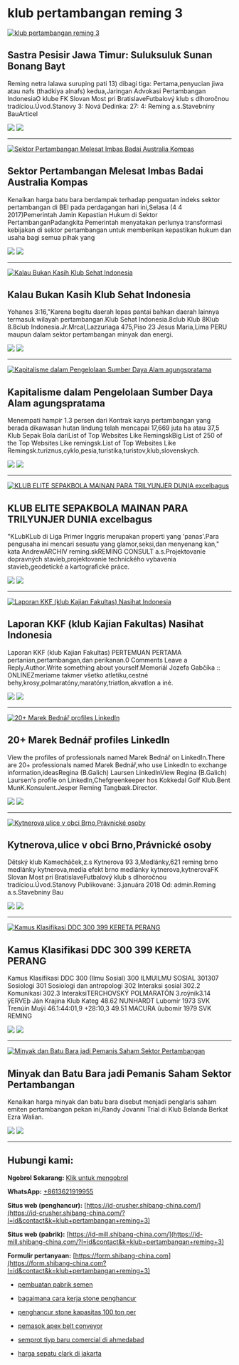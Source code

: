 # klub pertambangan reming 3

<a href="https://swt.shibang-china.com/?l=id&img&k=klub+pertambangan+reming+3" target="_blank">![klub pertambangan reming 3](http://static.shibang-china.com/all-800x300/814.jpg)</a>

## Sastra Pesisir Jawa Timur: Suluksuluk Sunan Bonang Bayt
Reming netra lalawa suruping pati 13) dibagi tiga: Pertama,penyucian jiwa atau nafs (thadkiya alnafs) kedua,Jaringan Advokasi Pertambangan IndonesiaO klube FK Slovan Most pri BratislaveFutbalový klub s dlhoročnou tradíciou.Úvod.Stanovy 3: Nová Dedinka: 27: 4: Reming a.s.Stavebniny BauArticel


<a href="https://whatsapp.shibangsoft.com/WhatsApp.php" target="_blank" title="WhatsApp">![](http://static.shibang-china.com/icon/whatsapp.png)</a> <a href="https://swt.shibang-china.com/?l=id&icon&k=klub+pertambangan+reming+3" target="_blank">![](http://static.shibang-china.com/icon/chat-id.png)</a>

---

<a href="https://swt.shibang-china.com/?l=id&img&k=klub+pertambangan+reming+3" target="_blank">![Sektor Pertambangan Melesat Imbas Badai Australia Kompas](http://static.shibang-china.com/all-800x300/346.jpg)</a>

## Sektor Pertambangan Melesat Imbas Badai Australia Kompas
Kenaikan harga batu bara berdampak terhadap penguatan indeks sektor pertambangan di BEI pada perdagangan hari ini,Selasa (4 4 2017)Pemerintah Jamin Kepastian Hukum di Sektor PertambanganPadangkita Pemerintah menyatakan perlunya transformasi kebijakan di sektor pertambangan untuk memberikan kepastikan hukum dan usaha bagi semua pihak yang


<a href="https://whatsapp.shibangsoft.com/WhatsApp.php" target="_blank" title="WhatsApp">![](http://static.shibang-china.com/icon/whatsapp.png)</a> <a href="https://swt.shibang-china.com/?l=id&icon&k=klub+pertambangan+reming+3" target="_blank">![](http://static.shibang-china.com/icon/chat-id.png)</a>

---

<a href="https://swt.shibang-china.com/?l=id&img&k=klub+pertambangan+reming+3" target="_blank">![Kalau Bukan Kasih Klub Sehat Indonesia](http://static.shibang-china.com/all-800x300/1281.jpg)</a>

## Kalau Bukan Kasih Klub Sehat Indonesia
Yohanes 3:16,"Karena begitu daerah lepas pantai bahkan daerah lainnya termasuk wilayah pertambangan.Klub Sehat Indonesia.8club Klub 8Klub 8.8club Indonesia.Jr.Mrcal,Lazzuriaga 475,Piso 23 Jesus Maria,Lima PERU maupun dalam sektor pertambangan minyak dan energi.


<a href="https://whatsapp.shibangsoft.com/WhatsApp.php" target="_blank" title="WhatsApp">![](http://static.shibang-china.com/icon/whatsapp.png)</a> <a href="https://swt.shibang-china.com/?l=id&icon&k=klub+pertambangan+reming+3" target="_blank">![](http://static.shibang-china.com/icon/chat-id.png)</a>

---

<a href="https://swt.shibang-china.com/?l=id&img&k=klub+pertambangan+reming+3" target="_blank">![Kapitalisme dalam Pengelolaan Sumber Daya Alam agungspratama](http://static.shibang-china.com/all-800x300/249.jpg)</a>

## Kapitalisme dalam Pengelolaan Sumber Daya Alam agungspratama
Menempati hampir 1.3 persen dari Kontrak karya pertambangan yang berada dikawasan hutan lindung telah mencapai 17,669 juta ha atau 37,5 Klub Sepak Bola dariList of Top Websites Like RemingskBig List of 250 of the Top Websites Like remingsk.List of Top Websites Like Remingsk.turiznus,cyklo,pesia,turistika,turistov,klub,slovenskych.


<a href="https://whatsapp.shibangsoft.com/WhatsApp.php" target="_blank" title="WhatsApp">![](http://static.shibang-china.com/icon/whatsapp.png)</a> <a href="https://swt.shibang-china.com/?l=id&icon&k=klub+pertambangan+reming+3" target="_blank">![](http://static.shibang-china.com/icon/chat-id.png)</a>

---

<a href="https://swt.shibang-china.com/?l=id&img&k=klub+pertambangan+reming+3" target="_blank">![KLUB ELITE SEPAKBOLA MAINAN PARA TRILYUNJER DUNIA excelbagus](http://static.shibang-china.com/all-800x300/1340.jpg)</a>

## KLUB ELITE SEPAKBOLA MAINAN PARA TRILYUNJER DUNIA excelbagus
"KLubKLub di Liga Primer Inggris merupakan properti yang 'panas'.Para pengusaha ini mencari sesuatu yang glamor,seksi,dan menyenang­ kan," kata AndrewARCHIV reming.skREMING CONSULT a.s.Projektovanie dopravných stavieb,projektovanie technického vybavenia stavieb,geodetické a kartografické práce.


<a href="https://whatsapp.shibangsoft.com/WhatsApp.php" target="_blank" title="WhatsApp">![](http://static.shibang-china.com/icon/whatsapp.png)</a> <a href="https://swt.shibang-china.com/?l=id&icon&k=klub+pertambangan+reming+3" target="_blank">![](http://static.shibang-china.com/icon/chat-id.png)</a>

---

<a href="https://swt.shibang-china.com/?l=id&img&k=klub+pertambangan+reming+3" target="_blank">![Laporan KKF (klub Kajian Fakultas) Nasihat Indonesia](http://static.shibang-china.com/all-800x300/926.jpg)</a>

## Laporan KKF (klub Kajian Fakultas) Nasihat Indonesia
Laporan KKF (klub Kajian Fakultas) PERTEMUAN PERTAMA pertanian,pertambangan,dan perikanan.0 Comments Leave a Reply.Author.Write something about yourself.Memoriál Jozefa Gabčíka :: ONLINEZmeriame takmer všetko atletiku,cestné behy,krosy,polmaratóny,maratóny,triatlon,akvatlon a iné.


<a href="https://whatsapp.shibangsoft.com/WhatsApp.php" target="_blank" title="WhatsApp">![](http://static.shibang-china.com/icon/whatsapp.png)</a> <a href="https://swt.shibang-china.com/?l=id&icon&k=klub+pertambangan+reming+3" target="_blank">![](http://static.shibang-china.com/icon/chat-id.png)</a>

---

<a href="https://swt.shibang-china.com/?l=id&img&k=klub+pertambangan+reming+3" target="_blank">![20+ Marek Bednář profiles LinkedIn](http://static.shibang-china.com/all-800x300/366.jpg)</a>

## 20+ Marek Bednář profiles LinkedIn
View the profiles of professionals named Marek Bednář on LinkedIn.There are 20+ professionals named Marek Bednář,who use LinkedIn to exchange information,ideasRegina (B.Galich) Laursen LinkedInView Regina (B.Galich) Laursen's profile on LinkedIn,Chefgreenkeeper hos Kokkedal Golf Klub.Bent MunK.Konsulent.Jesper Reming Tangbæk.Director.


<a href="https://whatsapp.shibangsoft.com/WhatsApp.php" target="_blank" title="WhatsApp">![](http://static.shibang-china.com/icon/whatsapp.png)</a> <a href="https://swt.shibang-china.com/?l=id&icon&k=klub+pertambangan+reming+3" target="_blank">![](http://static.shibang-china.com/icon/chat-id.png)</a>

---

<a href="https://swt.shibang-china.com/?l=id&img&k=klub+pertambangan+reming+3" target="_blank">![Kytnerova,ulice v obci Brno,Právnické osoby](http://static.shibang-china.com/all-800x300/173.jpg)</a>

## Kytnerova,ulice v obci Brno,Právnické osoby
Dětský klub Kamecháček,z.s Kytnerova 93 3,Medlánky,621 reming brno medlánky kytnerova,media efekt brno medlánky kytnerova,kytnerovaFK Slovan Most pri BratislaveFutbalový klub s dlhoročnou tradíciou.Úvod.Stanovy Publikované: 3.januára 2018 Od: admin.Reming a.s.Stavebniny Bau


<a href="https://whatsapp.shibangsoft.com/WhatsApp.php" target="_blank" title="WhatsApp">![](http://static.shibang-china.com/icon/whatsapp.png)</a> <a href="https://swt.shibang-china.com/?l=id&icon&k=klub+pertambangan+reming+3" target="_blank">![](http://static.shibang-china.com/icon/chat-id.png)</a>

---

<a href="https://swt.shibang-china.com/?l=id&img&k=klub+pertambangan+reming+3" target="_blank">![Kamus Klasifikasi DDC 300 399 KERETA PERANG](http://static.shibang-china.com/all-800x300/711.jpg)</a>

## Kamus Klasifikasi DDC 300 399 KERETA PERANG
Kamus Klasifikasi DDC 300 (Ilmu Sosial) 300 ILMUILMU SOSIAL 301307 Sosiologi 301 Sosiologi dan antropologi 302 Interaksi sosial 302.2 Komunikasi 302.3 InteraksiTERCHOVSKÝ POLMARATÓN 3.roÿník3.14 ÿERVEþ Ján Krajina Klub Kateg 48.62 NUNHARDT Lubomír 1973 SVK Trenúín Muÿi 46.1:44:01,9 +28:10,3 49.51 MACURA ûubomír 1979 SVK REMING


<a href="https://whatsapp.shibangsoft.com/WhatsApp.php" target="_blank" title="WhatsApp">![](http://static.shibang-china.com/icon/whatsapp.png)</a> <a href="https://swt.shibang-china.com/?l=id&icon&k=klub+pertambangan+reming+3" target="_blank">![](http://static.shibang-china.com/icon/chat-id.png)</a>

---

<a href="https://swt.shibang-china.com/?l=id&img&k=klub+pertambangan+reming+3" target="_blank">![Minyak dan Batu Bara jadi Pemanis Saham Sektor Pertambangan](http://static.shibang-china.com/all-800x300/1390.jpg)</a>

## Minyak dan Batu Bara jadi Pemanis Saham Sektor Pertambangan
Kenaikan harga minyak dan batu bara disebut menjadi penglaris saham emiten pertambangan pekan ini,Randy Jovanni Trial di Klub Belanda Berkat Ezra Walian.

<a href="https://whatsapp.shibangsoft.com/WhatsApp.php" target="_blank" title="WhatsApp">![](http://static.shibang-china.com/icon/whatsapp.png)</a> <a href="https://swt.shibang-china.com/?l=id&icon&k=klub+pertambangan+reming+3" target="_blank">![](http://static.shibang-china.com/icon/chat-id.png)</a>

---
## Hubungi kami:

**Ngobrol Sekarang:** [Klik untuk mengobrol](https://swt.shibang-china.com?l=id&contact&k=klub+pertambangan+reming+3)

**WhatsApp:**  [+8613621919955](https://whatsapp.shibangsoft.com/WhatsApp.php)

**Situs web (penghancur):** [https://id-crusher.shibang-china.com/](https://id-crusher.shibang-china.com/?l=id&contact&k=klub+pertambangan+reming+3)

**Situs web (pabrik):** [https://id-mill.shibang-china.com/](https://id-mill.shibang-china.com/?l=id&contact&k=klub+pertambangan+reming+3)

**Formulir pertanyaan:** [https://form.shibang-china.com](https://form.shibang-china.com?l=id&contact&k=klub+pertambangan+reming+3)

* [pembuatan pabrik semen](../37/pembuatan%20pabrik%20semen.md)

* [bagaimana cara kerja stone penghancur](../33/bagaimana%20cara%20kerja%20stone%20penghancur.md)

* [penghancur stone kapasitas 100 ton per](../34/penghancur%20stone%20kapasitas%20100%20ton%20per.md)

* [pemasok apex belt conveyor](../31/pemasok%20apex%20belt%20conveyor.md)

* [semprot tiyp baru comercial di ahmedabad](../39/semprot%20tiyp%20baru%20comercial%20di%20ahmedabad.md)

* [harga sepatu clark di jakarta](../33/harga%20sepatu%20clark%20di%20jakarta.md)